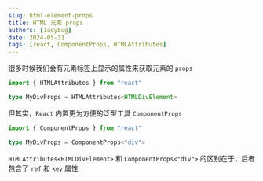 ```yaml
---
slug: html-element-props
title: HTML 元素 props
authors: [1adybug]
date: 2024-05-31
tags: [react, ComponentProps, HTMLAttributes]
---
```


很多时候我们会有元素标签上显示的属性来获取元素的 `props`

```ts
import { HTMLAttributes } from "react"

type MyDivProps = HTMLAttributes<HTMLDivElement>
```

但其实，`React` 内置更为方便的泛型工具 `ComponentProps`

```ts
import { ComponentProps } from "react"

type MyDivProps = ComponentProps<"div">
```

`HTMLAttributes<HTMLDivElement>` 和 `ComponentProps<"div">` 的区别在于，后者包含了 `ref` 和 `key` 属性
